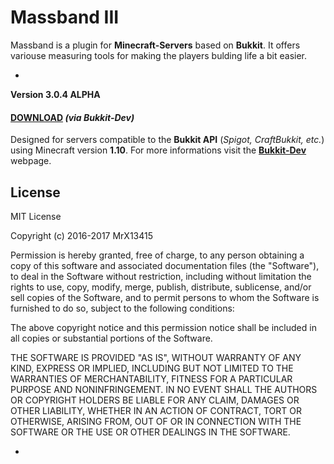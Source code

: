 

# Massband III


Massband is a plugin for **Minecraft-Servers** based on **Bukkit**. It offers variouse measuring tools for making the players bulding life a bit easier.


-


**Version 3.0.4 ALPHA**
#### **[DOWNLOAD](https://dev.bukkit.org/bukkit-plugins/massband/files/)** _(via Bukkit-Dev)_

Designed for servers compatible to the **Bukkit API** (_Spigot, CraftBukkit, etc._) using Minecraft version **1.10**.
For more informations visit the **[Bukkit-Dev](http://dev.bukkit.org/server-mods/massband/)** webpage.



## License


MIT License

Copyright (c) 2016-2017 MrX13415

Permission is hereby granted, free of charge, to any person obtaining a copy
of this software and associated documentation files (the "Software"), to deal
in the Software without restriction, including without limitation the rights
to use, copy, modify, merge, publish, distribute, sublicense, and/or sell
copies of the Software, and to permit persons to whom the Software is
furnished to do so, subject to the following conditions:

The above copyright notice and this permission notice shall be included in all
copies or substantial portions of the Software.

THE SOFTWARE IS PROVIDED "AS IS", WITHOUT WARRANTY OF ANY KIND, EXPRESS OR
IMPLIED, INCLUDING BUT NOT LIMITED TO THE WARRANTIES OF MERCHANTABILITY,
FITNESS FOR A PARTICULAR PURPOSE AND NONINFRINGEMENT. IN NO EVENT SHALL THE
AUTHORS OR COPYRIGHT HOLDERS BE LIABLE FOR ANY CLAIM, DAMAGES OR OTHER
LIABILITY, WHETHER IN AN ACTION OF CONTRACT, TORT OR OTHERWISE, ARISING FROM,
OUT OF OR IN CONNECTION WITH THE SOFTWARE OR THE USE OR OTHER DEALINGS IN THE
SOFTWARE.


-

